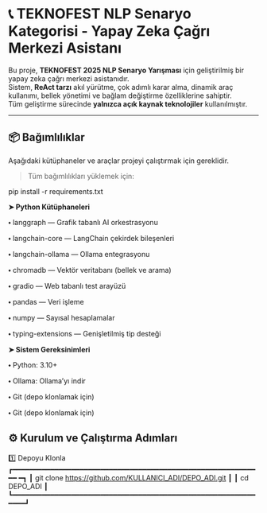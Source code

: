 # 📞 TEKNOFEST NLP Senaryo Kategorisi - Yapay Zeka Çağrı Merkezi Asistanı

Bu proje, **TEKNOFEST 2025 NLP Senaryo Yarışması** için geliştirilmiş bir yapay zeka çağrı merkezi asistanıdır.  
Sistem, **ReAct tarzı** akıl yürütme, çok adımlı karar alma, dinamik araç kullanımı, bellek yönetimi ve bağlam değiştirme özelliklerine sahiptir.  
Tüm geliştirme sürecinde **yalnızca açık kaynak teknolojiler** kullanılmıştır.

---

## 📦 Bağımlılıklar

Aşağıdaki kütüphaneler ve araçlar projeyi çalıştırmak için gereklidir.

> Tüm bağımlılıkları yüklemek için:

pip install -r requirements.txt

**➤ Python Kütüphaneleri**

⬩ langgraph — Grafik tabanlı AI orkestrasyonu

⬩ langchain-core — LangChain çekirdek bileşenleri

⬩ langchain-ollama — Ollama entegrasyonu

⬩ chromadb — Vektör veritabanı (bellek ve arama)

⬩ gradio — Web tabanlı test arayüzü

⬩ pandas — Veri işleme

⬩ numpy — Sayısal hesaplamalar

⬩ typing-extensions — Genişletilmiş tip desteği

**➤ Sistem Gereksinimleri**

⬩ Python: 3.10+

⬩ Ollama: Ollama’yı indir

⬩ Git (depo klonlamak için)

⬩ Git (depo klonlamak için)


## ⚙️ Kurulum ve Çalıştırma Adımları

1️⃣ Depoyu Klonla
┏━━━━━━━━━━━━━━━━━━━━━━━━━━━━━━━━━━━━━━━━━━━━━━━━━━━━━━━━━━━━ ━┓
┃  git clone https://github.com/KULLANICI_ADI/DEPO_ADI.git     ┃ 
┃  cd DEPO_ADI                                                 ┃
┗━━━━━━━━━━━━━━━━━━━━━━━━━━━━━━━━━━━━━━━━━━━━━━━━━━━━━━━━━━━━━━┛
